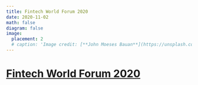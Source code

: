 ```yaml
---
title: Fintech World Forum 2020
date: 2020-11-02
math: false
diagram: false
image:
  placement: 2
  # caption: 'Image credit: [**John Moeses Bauan**](https://unsplash.com/photos/OGZtQF8iC0g)'
---
```

# [Fintech World Forum 2020](https://fintechconferences.com/)
